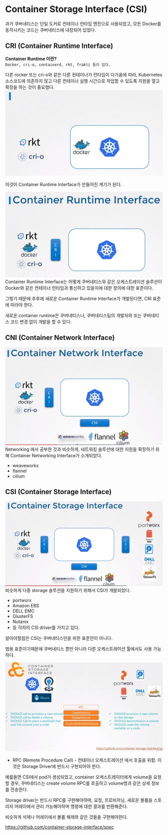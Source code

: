 # Container Storage Interface (CSI)
과거 쿠버네티스는 단일 도커로 컨테이너 런타임 엔진으로 사용되었고, 모든 Docker를 동작시키는 코드는 쿠버네티스에 내장되어 있었다.


## CRI (Container Runtime Interface)
**Container Runtime 이란?**  
`Docker, cri-o, containerd, rkt, frakti 등이 있다.`


다른 rocker 또는 cri-o와 같은 다른 컨테이너가 런타임이 다가옴에 따라, Kubernetes 소스코드에 의존하지 않고 다른 컨테이너 실행 시간으로 작업할 수 있도록 지원을 열고 확장을 하는 것이 중요했다.
![CRI_1](../contents/CRI_1.PNG)

이것이 Container Runtime Interface가 만들어진 계기가 된다.

![CRI_2](../contents/CRI_2.PNG)
Container Runtime Interface는 어떻게 쿠버네티스와 같은 오케스트레이션 솔루션이 Docker와 같은 컨테이너 런타임과 통신하고 있을지에 대한 정의에 대한 표준이다.


그렇기 때문에 추후에 새로운 Container Runtime Interface가 개발된다면, CRI 표준에 따라야 한다.

새로운 container runtime은 쿠버네티스나, 쿠버네티스팀의 개발자와 또는 쿠버네티스 코드 변경 없이 개발을 할 수 있다.


## CNI (Container Network Interface)
![CNI](../contents/CNI.PNG)
Networking 에서 공부한 것과 비슷하게, 네트워킹 솔루션에 대한 지원을 확장하기 위해 Container Networking Interface가 소개되었다.
* weaveworks
* flannel
* cilium
## CSI (Container Storage Interface)
![CSI](../contents/CSI.PNG)
비슷하게 다중 storage 솔루션을 지원하기 위해서 CSI가 개발되었다.
* portworx
* Amazon EBS
* DELL EMC
* GlusterFS
* Nutanix
* 등
각자의 CSI driver를 가지고 있다.

알아야할점은 CSI는 쿠버네티스만을 위한 표준안이 아니다.

범용 표준이기때문에 쿠버네티스 뿐만 아니라 다른 오케스트레이션 툴에서도 사용 가능하다.

![CSI_pieces](../contents/CSI_2.PNG)
* RPC (Remote Procedure Call) - 컨테이너 오케스트레이션 에서 호출을 위함. 이것은 Storage Driver에 반드시 구현되어야 한다.

예를들면 CSI에서 pod가 생성되었고, container 오케스트레이터에게 volume을 요청할 경우, 쿠버네티스는 create volume RPC를 호출하고 volume명과 같은 상세 정보를 전송한다.

Storage driver는 반드시 RPC를 구현해야하며, 요청, 프로비저닝, 새로운 볼륨을 스토리지 어레이에서 관리 가능해야하며 명령에 대한 결과를 반환해준다.

비슷하게 삭제나 어레이에서 볼륨 해제와 같은 것들을 구현해야한다.

https://github.com/container-storage-interface/spec



